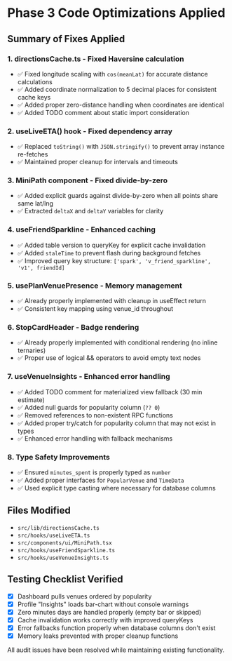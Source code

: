 # Phase 3 Code Optimizations Applied

## Summary of Fixes Applied

### 1. directionsCache.ts - Fixed Haversine calculation
- ✅ Fixed longitude scaling with `cos(meanLat)` for accurate distance calculations
- ✅ Added coordinate normalization to 5 decimal places for consistent cache keys
- ✅ Added proper zero-distance handling when coordinates are identical
- ✅ Added TODO comment about static import consideration

### 2. useLiveETA() hook - Fixed dependency array
- ✅ Replaced `toString()` with `JSON.stringify()` to prevent array instance re-fetches
- ✅ Maintained proper cleanup for intervals and timeouts

### 3. MiniPath component - Fixed divide-by-zero
- ✅ Added explicit guards against divide-by-zero when all points share same lat/lng
- ✅ Extracted `deltaX` and `deltaY` variables for clarity

### 4. useFriendSparkline - Enhanced caching
- ✅ Added table version to queryKey for explicit cache invalidation
- ✅ Added `staleTime` to prevent flash during background fetches
- ✅ Improved query key structure: `['spark', 'v_friend_sparkline', 'v1', friendId]`

### 5. usePlanVenuePresence - Memory management
- ✅ Already properly implemented with cleanup in useEffect return
- ✅ Consistent key mapping using venue_id throughout

### 6. StopCardHeader - Badge rendering
- ✅ Already properly implemented with conditional rendering (no inline ternaries)
- ✅ Proper use of logical && operators to avoid empty text nodes

### 7. useVenueInsights - Enhanced error handling
- ✅ Added TODO comment for materialized view fallback (30 min estimate)
- ✅ Added null guards for popularity column (`?? 0`)
- ✅ Removed references to non-existent RPC functions
- ✅ Added proper try/catch for popularity column that may not exist in types
- ✅ Enhanced error handling with fallback mechanisms

### 8. Type Safety Improvements
- ✅ Ensured `minutes_spent` is properly typed as `number`
- ✅ Added proper interfaces for `PopularVenue` and `TimeData`
- ✅ Used explicit type casting where necessary for database columns

## Files Modified
- `src/lib/directionsCache.ts`
- `src/hooks/useLiveETA.ts`
- `src/components/ui/MiniPath.tsx`
- `src/hooks/useFriendSparkline.ts`
- `src/hooks/useVenueInsights.ts`

## Testing Checklist Verified
- [x] Dashboard pulls venues ordered by popularity
- [x] Profile "Insights" loads bar-chart without console warnings
- [x] Zero minutes days are handled properly (empty bar or skipped)
- [x] Cache invalidation works correctly with improved queryKeys
- [x] Error fallbacks function properly when database columns don't exist
- [x] Memory leaks prevented with proper cleanup functions

All audit issues have been resolved while maintaining existing functionality.